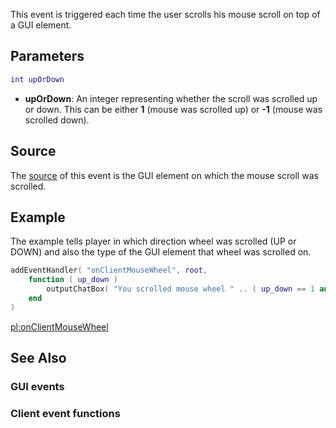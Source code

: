 This event is triggered each time the user scrolls his mouse scroll on top of a GUI element.

Parameters
----------

``` lua
int upOrDown
```

-   **upOrDown**: An integer representing whether the scroll was scrolled up or down. This can be either **1** (mouse was scrolled up) or **-1** (mouse was scrolled down).

Source
------

The [source](/docs/event_system#event_source.md "wikilink") of this event is the GUI element on which the mouse scroll was scrolled.

Example
-------

The example tells player in which direction wheel was scrolled (UP or DOWN) and also the type of the GUI element that wheel was scrolled on.

``` lua
addEventHandler( "onClientMouseWheel", root,
    function ( up_down )
        outputChatBox( "You scrolled mouse wheel " .. ( up_down == 1 and "UP" or "DOWN" ) .. " on " .. getElementType( source ) )
    end
)
```

[pl:onClientMouseWheel](/docs/pl-onclientmousewheel.md "wikilink")

See Also
--------

### GUI events

### Client event functions
